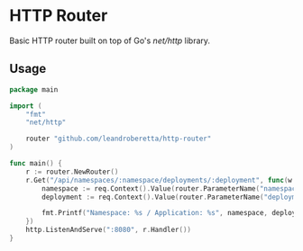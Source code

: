 # HTTP Router

Basic HTTP router built on top of Go's *net/http* library.

## Usage

```go
package main

import (
	"fmt"
	"net/http"

	router "github.com/leandroberetta/http-router"
)

func main() {
	r := router.NewRouter()
	r.Get("/api/namespaces/:namespace/deployments/:deployment", func(w http.ResponseWriter, req *http.Request) {
		namespace := req.Context().Value(router.ParameterName("namespace")).(string)
		deployment := req.Context().Value(router.ParameterName("deployment")).(string)

		fmt.Printf("Namespace: %s / Application: %s", namespace, deployment)
	})
	http.ListenAndServe(":8080", r.Handler())
}

```